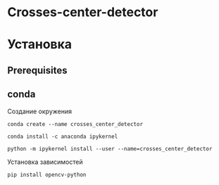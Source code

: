 # Crosses-center-detector

# Установка

## Prerequisites

## conda

Создание окружения

```
conda create --name crosses_center_detector

conda install -c anaconda ipykernel

python -m ipykernel install --user --name=crosses_center_detector
```

Установка зависимостей

```
pip install opencv-python
```
